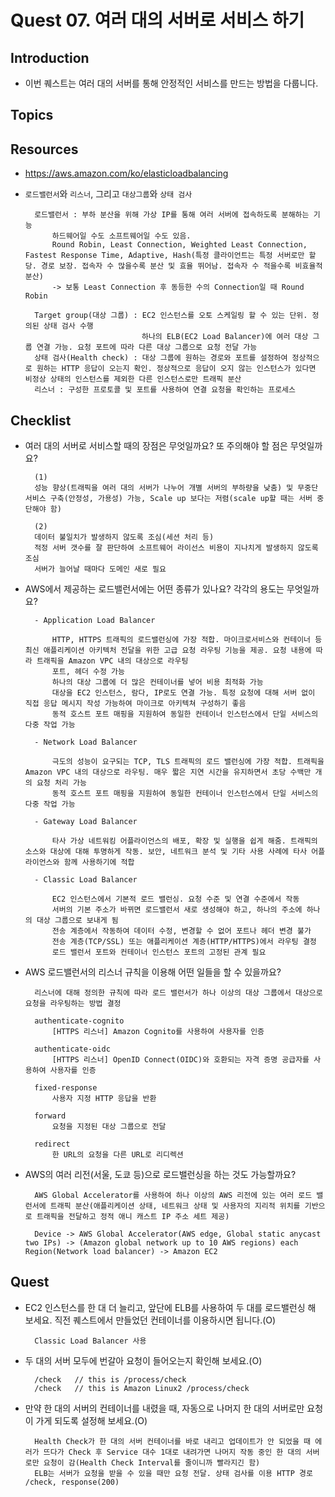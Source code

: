 # Quest 07. 여러 대의 서버로 서비스 하기

## Introduction
* 이번 퀘스트는 여러 대의 서버를 통해 안정적인 서비스를 만드는 방법을 다룹니다.

## Topics

## Resources
* https://aws.amazon.com/ko/elasticloadbalancing
* `로드밸런서`와 `리스너`, 그리고 `대상그룹`와 `상태 검사`

        로드밸런서 : 부하 분산을 위해 가상 IP를 통해 여러 서버에 접속하도록 분해하는 기능
            하드웨어일 수도 소프트웨어일 수도 있음.
            Round Robin, Least Connection, Weighted Least Connection, Fastest Response Time, Adaptive, Hash(특정 클라이언트는 특정 서버로만 할당. 경로 보장. 접속자 수 많을수록 분산 및 효율 뛰어남. 접속자 수 적을수록 비효율적 분산)
            -> 보통 Least Connection 후 동등한 수의 Connection일 때 Round Robin

        Target group(대상 그룹) : EC2 인스턴스를 오토 스케일링 할 수 있는 단위. 정의된 상태 검사 수행
                                하나의 ELB(EC2 Load Balancer)에 여러 대상 그룹 연결 가능. 요청 포트에 따라 다른 대상 그룹으로 요청 전달 가능
        상태 검사(Health check) : 대상 그룹에 원하는 경로와 포트를 설정하여 정상적으로 원하는 HTTP 응답이 오는지 확인. 정상적으로 응답이 오지 않는 인스턴스가 있다면 비정상 상태의 인스턴스를 제외한 다른 인스턴스로만 트래픽 분산
        리스너 : 구성한 프로토콜 및 포트를 사용하여 연결 요청을 확인하는 프로세스

## Checklist
* 여러 대의 서버로 서비스할 때의 장점은 무엇일까요? 또 주의해야 할 점은 무엇일까요?

        (1)
        성능 향상(트래픽을 여러 대의 서버가 나누어 개별 서버의 부하량을 낮춤) 및 무중단 서비스 구축(안정성, 가용성) 가능, Scale up 보다는 저렴(scale up할 때는 서버 중단해야 함)

        (2)
        데이터 불일치가 발생하지 않도록 조심(세션 처리 등)
        적정 서버 갯수를 잘 판단하여 소프트웨어 라이선스 비용이 지나치게 발생하지 않도록 조심
        서버가 늘어날 때마다 도메인 새로 필요

* AWS에서 제공하는 로드밸런서에는 어떤 종류가 있나요? 각각의 용도는 무엇일까요?

        - Application Load Balancer

            HTTP, HTTPS 트래픽의 로드밸런싱에 가장 적합. 마이크로서비스와 컨테이너 등 최신 애플리케이션 아키텍처 전달을 위한 고급 요청 라우팅 기능을 제공. 요청 내용에 따라 트래픽을 Amazon VPC 내의 대상으로 라우팅
            포트, 헤더 수정 가능
            하나의 대상 그룹에 더 많은 컨테이너를 넣어 비용 최적화 가능
            대상을 EC2 인스턴스, 람다, IP로도 연결 가능. 특정 요청에 대해 서버 없이 직접 응답 메시지 작성 가능하여 마이크로 아키텍쳐 구성하기 좋음
            동적 호스트 포트 매핑을 지원하여 동일한 컨테이너 인스턴스에서 단일 서비스의 다중 작업 가능

        - Network Load Balancer

            극도의 성능이 요구되는 TCP, TLS 트래픽의 로드 밸런싱에 가장 적합. 트래픽을 Amazon VPC 내의 대상으로 라우팅. 매우 짧은 지연 시간을 유지하면서 초당 수백만 개의 요청 처리 가능
            동적 호스트 포트 매핑을 지원하여 동일한 컨테이너 인스턴스에서 단일 서비스의 다중 작업 가능

        - Gateway Load Balancer

            타사 가상 네트워킹 어플라이언스의 배포, 확장 및 실행을 쉽게 해줌. 트래픽의 소스와 대상에 대해 투명하게 작동. 보안, 네트워크 분석 및 기타 사용 사례에 타사 어플라이언스와 함께 사용하기에 적합

        - Classic Load Balancer

            EC2 인스턴스에서 기본적 로드 밸런싱. 요청 수준 및 연결 수준에서 작동
            서버의 기본 주소가 바뀌면 로드밸런서 새로 생성해야 하고, 하나의 주소에 하나의 대상 그룹으로 보내게 됨
            전송 계층에서 작동하여 데이터 수정, 변경할 수 없어 포트나 헤더 변경 불가
            전송 계층(TCP/SSL) 또는 애플리케이션 계층(HTTP/HTTPS)에서 라우팅 결정
            로드 밸런서 포트와 컨테이너 인스턴스 포트의 고정된 관계 필요

* AWS 로드밸런서의 리스너 규칙을 이용해 어떤 일들을 할 수 있을까요?

        리스너에 대해 정의한 규칙에 따라 로드 밸런서가 하나 이상의 대상 그룹에서 대상으로 요청을 라우팅하는 방법 결정

        authenticate-cognito
            [HTTPS 리스너] Amazon Cognito를 사용하여 사용자를 인증

        authenticate-oidc
            [HTTPS 리스너] OpenID Connect(OIDC)와 호환되는 자격 증명 공급자를 사용하여 사용자를 인증

        fixed-response
            사용자 지정 HTTP 응답을 반환

        forward
            요청을 지정된 대상 그룹으로 전달

        redirect
            한 URL의 요청을 다른 URL로 리디렉션

* AWS의 여러 리전(서울, 도쿄 등)으로 로드밸런싱을 하는 것도 가능할까요?

        AWS Global Accelerator를 사용하여 하나 이상의 AWS 리전에 있는 여러 로드 밸런서에 트래픽 분산(애플리케이션 상태, 네트워크 상태 및 사용자의 지리적 위치를 기반으로 트래픽을 전달하고 정적 애니 캐스트 IP 주소 세트 제공)

        Device -> AWS Global Accelerator(AWS edge, Global static anycast two IPs) -> (Amazon global network up to 10 AWS regions) each Region(Network load balancer) -> Amazon EC2


## Quest
* EC2 인스턴스를 한 대 더 늘리고, 앞단에 ELB를 사용하여 두 대를 로드밸런싱 해 보세요. 직전 퀘스트에서 만들었던 컨테이너를 이용하시면 됩니다.(O)

        Classic Load Balancer 사용

* 두 대의 서버 모두에 번갈아 요청이 들어오는지 확인해 보세요.(O)

        /check   // this is /process/check
        /check   // this is Amazon Linux2 /process/check

* 만약 한 대의 서버의 컨테이너를 내렸을 때, 자동으로 나머지 한 대의 서버로만 요청이 가게 되도록 설정해 보세요.(O)

        Health Check가 한 대의 서버 컨테이너를 바로 내리고 업데이트가 안 되었을 때 에러가 뜨다가 Check 후 Service 대수 1대로 내려가면 나머지 작동 중인 한 대의 서버로만 요청이 감(Health Check Interval를 줄이니까 빨라지긴 함)
        ELB는 서버가 요청을 받을 수 있을 때만 요청 전달. 상태 검사를 이용 HTTP 경로 /check, response(200)
